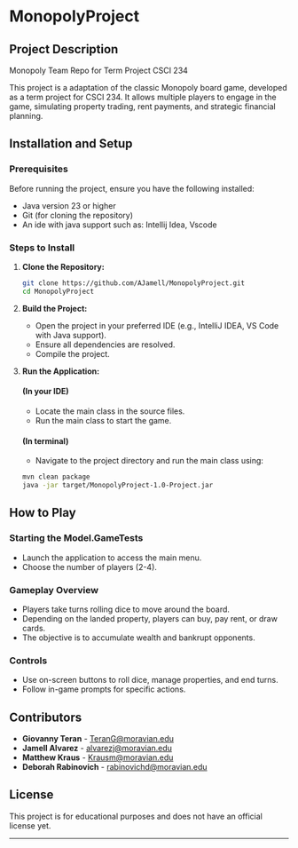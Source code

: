 # MonopolyProject

## Project Description

Monopoly Team Repo for Term Project CSCI 234

This project is a adaptation of the classic Monopoly board game, developed as a term project for CSCI 234. It allows
multiple players to engage in the game, simulating property trading, rent payments, and strategic financial planning.

## Installation and Setup

### Prerequisites

Before running the project, ensure you have the following installed:

- Java version 23 or higher
- Git (for cloning the repository)
- An ide with java support such as: Intellij Idea, Vscode

### Steps to Install

1. **Clone the Repository:**
   ```bash
   git clone https://github.com/AJamell/MonopolyProject.git
   cd MonopolyProject
   ```
2. **Build the Project:** 
    - Open the project in your preferred IDE (e.g., IntelliJ IDEA, VS Code with Java support).
    - Ensure all dependencies are resolved.
    - Compile the project.

3. **Run the Application:**

     #### (In your IDE)<br>
    - Locate the main class in the source files.
    - Run the main class to start the game.
     #### (In terminal)<br>
    - Navigate to the project directory and run the main class using:
    ```bash
    mvn clean package
    java -jar target/MonopolyProject-1.0-Project.jar 

    ```
## How to Play

### Starting the Model.GameTests

- Launch the application to access the main menu.
- Choose the number of players (2-4).

### Gameplay Overview

- Players take turns rolling dice to move around the board.
- Depending on the landed property, players can buy, pay rent, or draw cards.
- The objective is to accumulate wealth and bankrupt opponents.

### Controls

- Use on-screen buttons to roll dice, manage properties, and end turns.
- Follow in-game prompts for specific actions.

## Contributors

- **Giovanny Teran** - TeranG@moravian.edu
- **Jamell Alvarez** - alvarezj@moravian.edu
- **Matthew Kraus** - Krausm@moravian.edu
- **Deborah Rabinovich** - rabinovichd@moravian.edu

## License

This project is for educational purposes and does not have an official license yet.

---


